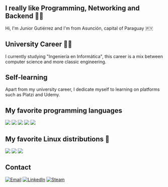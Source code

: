 ## I really like Programming, Networking and Backend 👨‍💻

Hi, I'm Junior Gutiérrez and I'm from Asunción, capital of Paraguay 🇵🇾

## University Career 👨‍🎓
I currently studying "Ingeniería en Informática", this career is a mix between computer science and more classic engineering.

## Self-learning
Apart from my university career, I dedicate myself to learning on platforms such as Platzi and Udemy.

## My favorite programming languages



<img src="https://shields.io/badge/C/C++-659bd3?&logo=c" /> <img src="https://img.shields.io/badge/Java%20-ec2025?&logo=java" /> <img src="https://img.shields.io/badge/Python%20-ffd23e?&logo=python" /> <img src="https://img.shields.io/badge/JavaScript%20-f5cf11?&logo=javascript" /> <img src="https://img.shields.io/badge/TypeScript%20-28588a?&logo=typescript" />

## My favorite Linux distributions 🐧

<img src="https://img.shields.io/badge/Debian%20-d70751?&logo=debian" /> <img src="https://img.shields.io/badge/Lubuntu%20-0068c8?&logo=lubuntu" /> <img src="https://img.shields.io/badge/Arch%20-15709e?&logo=archlinux" />

## Contact

<a href="mailto:jlgutierrez2000@fpuna.edu.py?subject=Contact%20via%20Git%20Hub" target="_blank"><img src="https://img.shields.io/badge/Email-ffa500.svg?&logo=gmail" alt="Email"></a>
<a href="https://www.linkedin.com/in/jose-luis-junior-gutierrez-aguero/" target="_blank"><img src="https://img.shields.io/badge/LinkedIn-%230077B5.svg?&style=flat-square&logo=linkedin&logoColor=white" alt="LinkedIn"></a>
<a href="https://steamcommunity.com/id/jg2kpy" target="_blank"><img src="https://img.shields.io/badge/Steam-242526.svg?&style=flat-square&logo=steam&logoColor=white" alt="Steam"></a>
